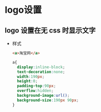 # logo设置

## logo 设置在无 css 时显示文字

+ 样式

  ```html
  <a>淘宝网</a>
  ```

  ```css
  a{
    display:inline-block;
    text-decoration:none;
    width:190px;
    height:0;
    padding-top:90px;
    overflow:hidden;
    background-image:url();
    background-size:190px 90px;
  }
  ```
